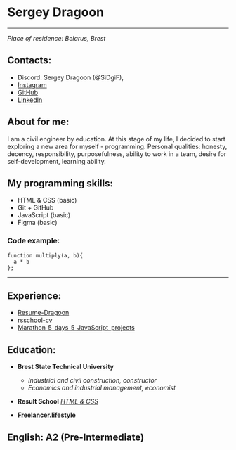 # __Sergey Dragoon__
***
_Place of residence: Belarus, Brest_
## Contacts:
+ Discord: Sergey Dragoon (@SiDgiF),
+ [Instagram](https://www.instagram.com/sergey.dragoon/)
+ [GitHub](https://github.com/SiDgiF/)
+ [LinkedIn](https://www.linkedin.com/in/sergey-dragoon/)
## About for me:
I am a civil engineer by education.
At this stage of my life, I decided to start exploring a new area for myself - programming. Personal qualities: honesty, decency, responsibility, purposefulness, ability to work in a team, desire for self-development, learning ability.
## My programming skills:
 - HTML & CSS (basic)
 - Git + GitHub
 - JavaScript (basic)
 - Figma (basic)
### Code example:
```
function multiply(a, b){
  a * b
};
```
***
## Experience:
+ [Resume-Dragoon](https://sidgif.github.io/Resume-Dragoon/)
+ [rsschool-cv](https://sidgif.github.io/rsschool-cv/)
+ [Marathon_5_days_5_JavaScript_projects](https://github.com/SiDgiF/Marathon_5_days_5_JavaScript_projects)

## Education:
 * __Brest State Technical University__
    - _Industrial and civil construction, constructor_
    - _Economics and industrial management, economist_

* __Result School__ [_HTML & CSS_](https://vladilen.ru/teach/control/stream/view/id/560546100)

+ [__Freelancer.lifestyle__](https://www.youtube.com/c/FreelancerLifeStyle)

## English: A2 (Pre-Intermediate)
